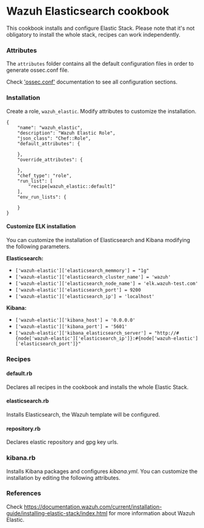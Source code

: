 # Wazuh Elasticsearch cookbook

This cookbook installs and configure Elastic Stack. Please note that it's not obligatory to install the whole stack, recipes can work independently.

### Attributes

The ``attributes`` folder contains all the default configuration files in order to generate ossec.conf file.

Check ['ossec.conf']( https://documentation.wazuh.com/3.x/user-manual/reference/ossec-conf/index.html) documentation to see all configuration sections.

### Installation

Create a role, `wazuh_elastic`. Modify attributes to customize the installation.

```
{
    "name": "wazuh_elastic",
    "description": "Wazuh Elastic Role",
    "json_class": "Chef::Role",
    "default_attributes": {

    },
    "override_attributes": {

    },
    "chef_type": "role",
    "run_list": [
        "recipe[wazuh_elastic::default]"
    ],
    "env_run_lists": {

    }
}
```

#### Customize ELK installation

You can customize the installation of Elasticsearch and Kibana modifying the following parameters.


**Elasticsearch:**

* ```['wazuh-elastic']['elasticsearch_memmory'] = "1g"```
* ```['wazuh-elastic']['elasticsearch_cluster_name'] = 'wazuh'```
* ```['wazuh-elastic']['elasticsearch_node_name'] = 'elk.wazuh-test.com'```
* ```['wazuh-elastic']['elasticsearch_port'] = 9200```
* ```['wazuh-elastic']['elasticsearch_ip'] = 'localhost'```

**Kibana:**

* ```['wazuh-elastic']['kibana_host'] = '0.0.0.0'```
* ```['wazuh-elastic']['kibana_port'] = '5601'```
* ```['wazuh-elastic']['kibana_elasticsearch_server'] = "http://#{node['wazuh-elastic']['elasticsearch_ip']}:#{node['wazuh-elastic']['elasticsearch_port']}"```


### Recipes

#### default.rb

Declares all recipes in the cookbook and installs the whole Elastic Stack.

#### elasticsearch.rb

Installs Elasticsearch, the Wazuh template will be configured. 

#### repository.rb 

Declares elastic repository and gpg key urls.


### kibana.rb

Installs Kibana packages and configures *kibana.yml*. You can customize the installation by editing the following attributes.

### References

Check https://documentation.wazuh.com/current/installation-guide/installing-elastic-stack/index.html for more information about Wazuh Elastic.

